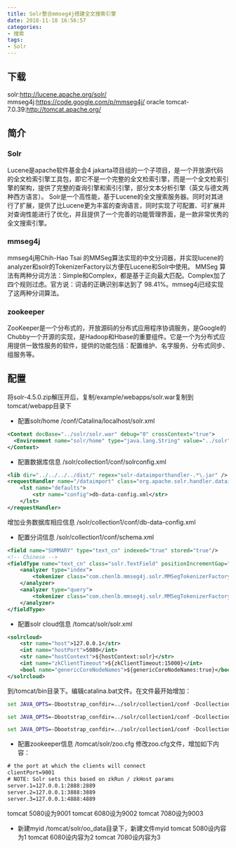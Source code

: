 ```yaml
---
title: Solr整合mmseg4j搭建全文搜索引擎
date: 2018-11-18 16:56:57
categories:
- 搜索
tags:
- Solr
---
```

## 下载
solr:http://lucene.apache.org/solr/
mmseg4j:https://code.google.com/p/mmseg4j/
oracle
tomcat-7.0.39:http://tomcat.apache.org/

## 简介
### Solr
Lucene是apache软件基金会4 jakarta项目组的一个子项目，是一个开放源代码的全文检索引擎工具包，即它不是一个完整的全文检索引擎，而是一个全文检索引擎的架构，提供了完整的查询引擎和索引引擎，部分文本分析引擎（英文与德文两种西方语言）。
Solr是一个高性能，基于Lucene的全文搜索服务器。同时对其进行了扩展，提供了比Lucene更为丰富的查询语言，同时实现了可配置、可扩展并对查询性能进行了优化，并且提供了一个完善的功能管理界面，是一款非常优秀的全文搜索引擎。

### mmseg4j
mmseg4j用Chih-Hao Tsai 的MMSeg算法实现的中文分词器，并实现lucene的analyzer和solr的TokenizerFactory以方便在Lucene和Solr中使用。 MMSeg 算法有两种分词方法：Simple和Complex，都是基于正向最大匹配。Complex加了四个规则过虑。官方说：词语的正确识别率达到了 98.41%。mmseg4j已经实现了这两种分词算法。

### zookeeper
ZooKeeper是一个分布式的，开放源码的分布式应用程序协调服务，是Google的Chubby一个开源的实现，是Hadoop和Hbase的重要组件。它是一个为分布式应用提供一致性服务的软件，提供的功能包括：配置维护、名字服务、分布式同步、组服务等。

## 配置
将solr-4.5.0.zip解压开后，复制/example/webapps/solr.war复制到tomcat/webapp目录下

- 配置solr/home
/conf/Catalina/localhost/solr.xml
```xml
<Context docBase="../solr/solr.war" debug="0" crossContext="true">
  <Environment name="solr/home" type="java.lang.String" value="../solr" override="true"/>
</Context>
```
- 配置数据库信息
/solr/collection1/conf/solrconfig.xml
```xml
<lib dir="../../../../dist/" regex="solr-dataimporthandler-.*\.jar" />
<requestHandler name="/dataimport" class="org.apache.solr.handler.dataimport.DataImportHandler">
    <lst name="defaults">
    	<str name="config">db-data-config.xml</str>
    </lst>
</requestHandler>
```
增加业务数据库相应信息
/solr/collection1/conf/db-data-config.xml 

- 配置分词信息
/solr/collection1/conf/schema.xml
```xml
<field name="SUMMARY" type="text_cn" indexed="true" stored="true"/>
<!-- Chinese -->
<fieldType name="text_cn" class="solr.TextField" positionIncrementGap="100">
	<analyzer type="index">
	    <tokenizer class="com.chenlb.mmseg4j.solr.MMSegTokenizerFactory" mode="complex" dicPath="dic"/>
	</analyzer>
	<analyzer type="query">
        <tokenizer class="com.chenlb.mmseg4j.solr.MMSegTokenizerFactory" mode="complex" dicPath="dic"/>
    </analyzer>
</fieldType>
```
- 配置solr cloud信息
/tomcat/solr/solr.xml 
```xml
<solrcloud>
    <str name="host">127.0.0.1</str>
    <int name="hostPort">5080</int>
    <str name="hostContext">${hostContext:solr}</str>
    <int name="zkClientTimeout">${zkClientTimeout:15000}</int>
	<bool name="genericCoreNodeNames">${genericCoreNodeNames:true}</bool>
</solrcloud>
```
到/tomcat/bin目录下。编辑catalina.bat文件。在文件最开始增加：
```bat
set JAVA_OPTS=-Dbootstrap_confdir=../solr/collection1/conf -Dcollection.configName=clusterconf -DzkRun=127.0.0.1:9001 -DzkHost=127.0.0.1:9001,127.0.0.1:9002,127.0.0.1:9003 -DnumShards=1
```

```bat
set JAVA_OPTS=-Dbootstrap_confdir=../solr/collection1/conf -Dcollection.configName=clusterconf -DzkRun=127.0.0.1:9002 -DzkHost=127.0.0.1:9001,127.0.0.1:9002,127.0.0.1:9003 -DnumShards=1
```

```bat
set JAVA_OPTS=-Dbootstrap_confdir=../solr/collection1/conf -Dcollection.configName=clusterconf -DzkRun=127.0.0.1:9003 -DzkHost=127.0.0.1:9001,127.0.0.1:9002,127.0.0.1:9003 -DnumShards=1
```

- 配置zookeeper信息
/tomcat/solr/zoo.cfg
修改zoo.cfg文件，增加如下内容：
```xml
# the port at which the clients will connect
clientPort=9001
# NOTE: Solr sets this based on zkRun / zkHost params
server.1=127.0.0.1:2888:2889
server.2=127.0.0.1:3888:3889
server.3=127.0.0.1:4888:4889
```
tomcat 5080设为9001
tomcat 6080设为9002
tomcat 7080设为9003

- 新建myid
/tomcat/solr/oo_data目录下，新建文件myid
tomcat 5080设内容为1
tomcat 6080设内容为2
tomcat 7080设内容为3